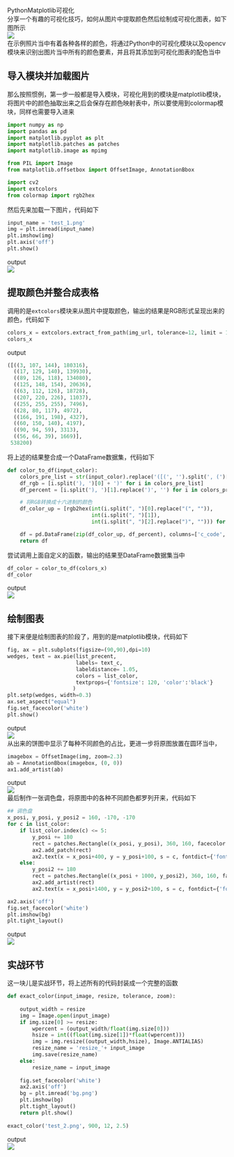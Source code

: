 PythonMatplotlib可视化<br />分享一个有趣的可视化技巧，如何从图片中提取颜色然后绘制成可视化图表，如下图所示<br />![](./img/1655079251416-ce0dbac6-576e-4858-9b6a-b4bd9d48e9ae.png)<br />在示例照片当中有着各种各样的颜色，将通过Python中的可视化模块以及opencv模块来识别出图片当中所有的颜色要素，并且将其添加到可视化图表的配色当中
<a name="rVxwX"></a>
## 导入模块并加载图片
那么按照惯例，第一步一般都是导入模块，可视化用到的模块是matplotlib模块，将图片中的颜色抽取出来之后会保存在颜色映射表中，所以要使用到colormap模块，同样也需要导入进来
```python
import numpy as np
import pandas as pd
import matplotlib.pyplot as plt
import matplotlib.patches as patches
import matplotlib.image as mpimg

from PIL import Image
from matplotlib.offsetbox import OffsetImage, AnnotationBbox

import cv2
import extcolors
from colormap import rgb2hex
```
然后先来加载一下图片，代码如下
```python
input_name = 'test_1.png'
img = plt.imread(input_name)
plt.imshow(img)
plt.axis('off')
plt.show()
```
output<br />![](./img/1655079251417-83638767-aff5-40a2-b3df-925f98ff729d.png)
<a name="CneGn"></a>
## 提取颜色并整合成表格
调用的是`extcolors`模块来从图片中提取颜色，输出的结果是RGB形式呈现出来的颜色，代码如下
```python
colors_x = extcolors.extract_from_path(img_url, tolerance=12, limit = 12)
colors_x
```
output
```python
([((3, 107, 144), 180316),
  ((17, 129, 140), 139930),
  ((89, 126, 118), 134080),
  ((125, 148, 154), 20636),
  ((63, 112, 126), 18728),
  ((207, 220, 226), 11037),
  ((255, 255, 255), 7496),
  ((28, 80, 117), 4972),
  ((166, 191, 198), 4327),
  ((60, 150, 140), 4197),
  ((90, 94, 59), 3313),
  ((56, 66, 39), 1669)],
 538200)
```
将上述的结果整合成一个DataFrame数据集，代码如下
```python
def color_to_df(input_color):
    colors_pre_list = str(input_color).replace('([(', '').split(', (')[0:-1]
    df_rgb = [i.split('), ')[0] + ')' for i in colors_pre_list]
    df_percent = [i.split('), ')[1].replace(')', '') for i in colors_pre_list]

    # 将RGB转换成十六进制的颜色
    df_color_up = [rgb2hex(int(i.split(", ")[0].replace("(", "")),
                           int(i.split(", ")[1]),
                           int(i.split(", ")[2].replace(")", ""))) for i in df_rgb]

    df = pd.DataFrame(zip(df_color_up, df_percent), columns=['c_code', 'occurence'])
    return df
```
尝试调用上面自定义的函数，输出的结果至DataFrame数据集当中
```python
df_color = color_to_df(colors_x)
df_color
```
output<br />![](./img/1655079251542-bb1b62f1-7548-4aae-ba20-2debaa76b300.png)
<a name="nJgYr"></a>
## 绘制图表
接下来便是绘制图表的阶段了，用到的是matplotlib模块，代码如下
```python
fig, ax = plt.subplots(figsize=(90,90),dpi=10)
wedges, text = ax.pie(list_precent,
					  labels= text_c,
					  labeldistance= 1.05,
					  colors = list_color,
					  textprops={'fontsize': 120, 'color':'black'}
					 )
plt.setp(wedges, width=0.3)
ax.set_aspect("equal")
fig.set_facecolor('white')
plt.show()
```
output<br />![](./img/1655079251450-39ed2f0e-c960-41af-af7b-eb05d2f5569e.png)<br />从出来的饼图中显示了每种不同颜色的占比，更进一步将原图放置在圆环当中，
```python
imagebox = OffsetImage(img, zoom=2.3)
ab = AnnotationBbox(imagebox, (0, 0))
ax1.add_artist(ab)
```
output<br />![](./img/1655079251509-30a57471-2c33-450a-81f1-5ed3d3f65ddb.png)<br />最后制作一张调色盘，将原图中的各种不同颜色都罗列开来，代码如下
```python
## 调色盘
x_posi, y_posi, y_posi2 = 160, -170, -170
for c in list_color:
    if list_color.index(c) <= 5:
        y_posi += 180
        rect = patches.Rectangle((x_posi, y_posi), 360, 160, facecolor = c)
        ax2.add_patch(rect)
        ax2.text(x = x_posi+400, y = y_posi+100, s = c, fontdict={'fontsize': 190})
    else:
        y_posi2 += 180
        rect = patches.Rectangle((x_posi + 1000, y_posi2), 360, 160, facecolor = c)
        ax2.add_artist(rect)
        ax2.text(x = x_posi+1400, y = y_posi2+100, s = c, fontdict={'fontsize': 190})

ax2.axis('off')
fig.set_facecolor('white')
plt.imshow(bg)       
plt.tight_layout()
```
output<br />![](./img/1655079251891-59743ec1-65e1-4c4f-bf0b-92684e3b26da.png)
<a name="iaM1i"></a>
## 实战环节
这一块儿是实战环节，将上述所有的代码封装成一个完整的函数
```python
def exact_color(input_image, resize, tolerance, zoom):
    
    output_width = resize
    img = Image.open(input_image)
    if img.size[0] >= resize:
        wpercent = (output_width/float(img.size[0]))
        hsize = int((float(img.size[1])*float(wpercent)))
        img = img.resize((output_width,hsize), Image.ANTIALIAS)
        resize_name = 'resize_'+ input_image
        img.save(resize_name)
    else:
        resize_name = input_image
    
    fig.set_facecolor('white')
    ax2.axis('off')
    bg = plt.imread('bg.png')
    plt.imshow(bg)       
    plt.tight_layout()
    return plt.show()
    
exact_color('test_2.png', 900, 12, 2.5)
```
output<br />![](./img/1655079251899-2fa0d88d-03e6-4c6b-97e5-4a5705cf4f98.png)

